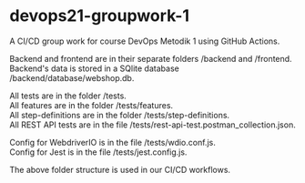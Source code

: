# devops21-groupwork-1

A CI/CD group work for course DevOps Metodik 1 using GitHub Actions.

Backend and frontend are in their separate folders /backend and /frontend.  
Backend's data is stored in a SQlite database /backend/database/webshop.db.

All tests are in the folder /tests.  
All features are in the folder /tests/features.  
All step-definitions are in the folder /tests/step-definitions.  
All REST API tests are in the file /tests/rest-api-test.postman_collection.json.

Config for WebdriverIO is in the file /tests/wdio.conf.js.  
Config for Jest is in the file /tests/jest.config.js.

The above folder structure is used in our CI/CD workflows.
